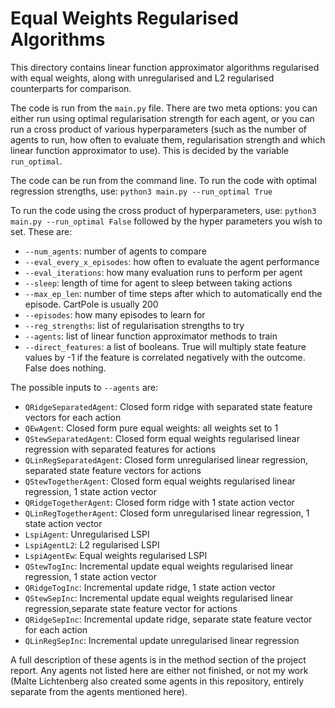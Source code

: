 # Equal Weights Regularised Algorithms

This directory contains linear function approximator algorithms regularised with equal weights, along with unregularised and L2 regularised counterparts for comparison.

The code is run from the `main.py` file. There are two meta options: you can either run using optimal regularisation strength for each agent, or you can run a cross product of various hyperparameters (such as the number of agents to run, how often to evaluate them, regularisation strength and which linear function approximator to use). This is decided by the variable `run_optimal`. 

The code can be run from the command line.
To run the code with optimal regression strengths, use:
`python3 main.py --run_optimal True`

To run the code using the cross product of hyperparameters, use:
`python3 main.py --run_optimal False`
followed by the hyper parameters you wish to set. These are:
- `--num_agents`: number of agents to compare
- `--eval_every_x_episodes`: how often to evaluate the agent performance
- `--eval_iterations`: how many evaluation runs to perform per agent
- `--sleep`: length of time for agent to sleep between taking actions
- `--max_ep_len`: number of time steps after which to automatically end the episode. CartPole is usually 200
- `--episodes`: how many episodes to learn for 
- `--reg_strengths`: list of regularisation strengths to try 
- `--agents`: list of linear function approximator methods to train
- `--direct_features`: a list of booleans. True will multiply state feature values by -1 if the feature is correlated negatively with the outcome. False does nothing.  

The possible inputs to `--agents` are:
- `QRidgeSeparatedAgent`: Closed form ridge with separated state feature vectors for each action
- `QEwAgent`: Closed form pure equal weights: all weights set to 1
- `QStewSeparatedAgent`: Closed form equal weights regularised linear regression  with separated features for actions
- `QLinRegSeparatedAgent`: Closed form unregularised linear regression, separated state feature vectors for actions
- `QStewTogetherAgent`: Closed form equal weights regularised linear regression, 1 state action vector
- `QRidgeTogetherAgent`: Closed form ridge with 1 state action vector
- `QLinRegTogetherAgent`: Closed form unregularised linear regression, 1 state action vector 
- `LspiAgent`: Unregularised LSPI
- `LspiAgentL2`: L2 regularised LSPI
- `LspiAgentEw`: Equal weights regularised LSPI
- `QStewTogInc`: Incremental update equal weights regularised linear regression, 1 state action vector
- `QRidgeTogInc`: Incremental update ridge, 1 state action vector
- `QStewSepInc`: Incremental update equal weights regularised linear regression,separate state feature vector for actions
- `QRidgeSepInc`: Incremental update ridge, separate state feature vector for each action
- `QLinRegSepInc`: Incremental update unregularised linear regression

A full description of these agents is in the method section of the project report. Any agents not listed here are either not finished, or not my work (Malte Lichtenberg also created some agents in this repository, entirely separate from the agents mentioned here).
